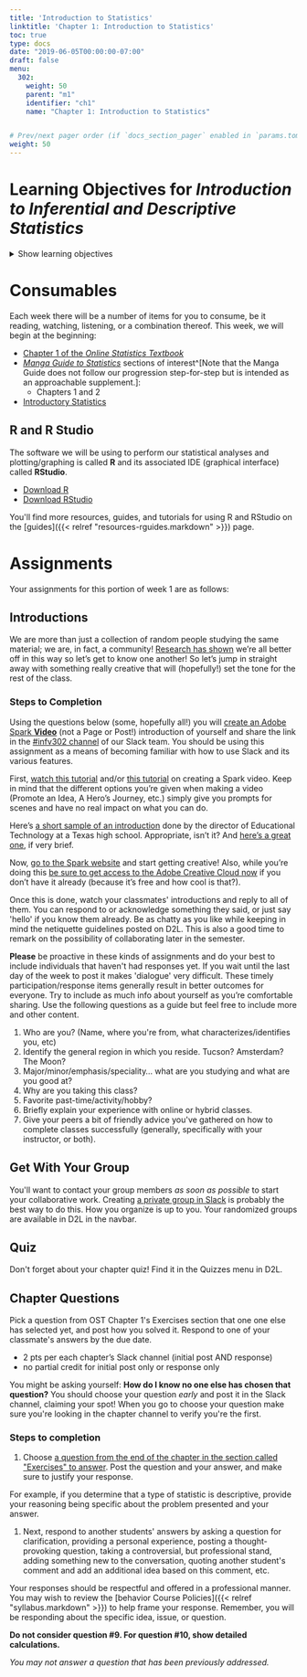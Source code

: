 ```yaml
---
title: 'Introduction to Statistics' 
linktitle: 'Chapter 1: Introduction to Statistics'
toc: true
type: docs
date: "2019-06-05T00:00:00-07:00"
draft: false
menu:
  302:
    weight: 50
    parent: "m1"
    identifier: "ch1"
    name: "Chapter 1: Introduction to Statistics"


# Prev/next pager order (if `docs_section_pager` enabled in `params.toml`)
weight: 50
---
```




# Learning Objectives for *Introduction to Inferential and Descriptive Statistics*
<details><summary>Show learning objectives</summary>
<p>
These are the learning objectives for this portion of the class:

1. Give examples of how statistics can lend credibility to an argument
1. Distinguish between descriptive statistics and inferential statistics
1. Distinguish between a sample and a population
1. Distinguish between simple random sampling and stratified sampling
1. Distinguish between random sampling and random assignment
1. Define and distinguish between independent and dependent variables
1. Define and distinguish between discrete and continuous variables
1. Define and distinguish between qualitative and quantitative variables
1. Define percentiles
1. Define and distinguish among nominal, ordinal, interval, and ratio scales
1. Define "distribution"
1. Interpret a frequency distribution
1. Distinguish between a frequency distribution and a probability distribution
1. Construct a grouped frequency distribution for a continuous variable
1. Identify the skew of a distribution
1. Identify bimodal, leptokurtic, and platykurtic distributions
1. Learn how to use summation notation
1. Give the formula for a linear transformation
1. Determine whether a transformation is linear

</p>
</details>

# Consumables

Each week there will be a number of items for you to consume, be it reading, watching, listening, or a combination thereof. This week, we will begin at the beginning:

- [Chapter 1 of the *Online Statistics Textbook*](http://onlinestatbook.com/2/introduction/introduction.html)
- [*Manga Guide to Statistics*](https://arizona-primo.hosted.exlibrisgroup.com/permalink/f/6ljalh/01UA_ALMA51608685880003843) sections of interest^[Note that the Manga Guide does not follow our progression step-for-step but is intended as an approachable supplement.]:
    - Chapters 1 and 2
- [Introductory Statistics](https://www.youtube.com/watch?v=YHXadaW_lso)

## R and R Studio

The software we will be using to perform our statistical analyses and plotting/graphing is called **R** and its associated IDE (graphical interface) called **RStudio**. 

* [Download R](https://cran.r-project.org/)
* [Download RStudio](https://www.rstudio.com/products/rstudio/download/#download)

You'll find more resources, guides, and tutorials for using R and RStudio on the [guides]({{< relref "resources-rguides.markdown" >}}) page. 

# Assignments

Your assignments for this portion of week 1 are as follows:

## Introductions

We are more than just a collection of random people studying the same material; we are, in fact, a community! [Research has shown](http://wenger-trayner.com/resources/what-is-a-community-of-practice/) we’re all better off in this way so let’s get to know one another! So let’s jump in straight away with something really creative that will (hopefully!) set the tone for the rest of the class.

### Steps to Completion

Using the questions below (some, hopefully all!) you will [create an Adobe Spark **Video**](https://spark.adobe.com) (not a Page or Post!) introduction of yourself and share the link in the [#infv302 channel](https://uasouth.slack.com/messages/infv302/whats_new/) of our Slack team. You should be using this assignment as a means of becoming familiar with how to use Slack and its various features.

First, [watch this tutorial](https://www.youtube.com/watch?v=-nKTi5ydKbw) and/or [this tutorial](https://youtu.be/-iZyMWBU708?t=36s) on creating a Spark video. Keep in mind that the different options you’re given when making a video (Promote an Idea, A Hero’s Journey, etc.) simply give you prompts for scenes and have no real impact on what you can do.

Here’s [a short sample of an introduction](https://www.youtube.com/watch?v=wnxDS670xgs) done by the director of Educational Technology at a Texas high school. Appropriate, isn’t it? And [here’s a great one](https://www.youtube.com/watch?v=AicrQOsLlLs), if very brief.

Now, [go to the Spark website](https://spark.adobe.com) and start getting creative! Also, while you’re doing this [be sure to get access to the Adobe Creative Cloud now](https://adobe-student.arizona.edu/) if you don’t have it already (because it’s free and how cool is that?).

Once this is done, watch your classmates' introductions and reply to all of them. You can respond to or acknowledge something they said, or just say 'hello' if you know them already. Be as chatty as you like while keeping in mind the netiquette guidelines posted on D2L. This is also a good time to remark on the possibility of collaborating later in the semester.

**Please** be proactive in these kinds of assignments and do your best to include individuals that haven't had responses yet. If you wait until the last day of the week to post it makes 'dialogue' very difficult. These timely participation/response items generally result in better outcomes for everyone. Try to include as much info about yourself as you’re comfortable sharing. Use the following questions as a guide but feel free to include more and other content.

1. Who are you? (Name, where you're from, what characterizes/identifies you, etc)
1. Identify the general region in which you reside. Tucson? Amsterdam? The Moon?
1. Major/minor/emphasis/speciality… what are you studying and what are you good at?
1. Why are you taking this class?
1. Favorite past-time/activity/hobby?
1. Briefly explain your experience with online or hybrid classes.
1. Give your peers a bit of friendly advice you've gathered on how to complete classes successfully (generally, specifically with your instructor, or both).

## Get With Your Group

You'll want to contact your group members *as soon as possible* to start your collaborative work. Creating [a private group in Slack](https://get.slack.help/hc/en-us/articles/212281468-Send-direct-messages#send-a-new-dm) is probably the best way to do this. How you organize is up to you. Your randomized groups are available in D2L in the navbar.

## Quiz

Don't forget about your chapter quiz! Find it in the Quizzes menu in D2L.

## Chapter Questions

Pick a question from OST Chapter 1's Exercises section that one one else has selected yet, and post how you solved it. Respond to one of your classmate's answers by the due date.

* 2 pts per each chapter’s Slack channel (initial post AND response)
* no partial credit for initial post only or response only

You might be asking yourself: **How do I know no one else has chosen that question?** You should choose your question *early* and post it in the Slack channel, claiming your spot! When you go to choose your question make sure you're looking in the chapter channel to verify you're the first.

### Steps to completion

1. Choose [a question from the end of the chapter in the section called "Exercises" to answer](http://onlinestatbook.com/2/introduction/ch1_exercises.html).  Post the question and your answer, and make sure to justify your response.

 For example, if you determine that a type of statistic is descriptive, provide your reasoning being specific about the problem presented and your answer.

1. Next, respond to another students' answers by asking a question for clarification, providing a personal experience, posting a thought-provoking question, taking a controversial, but professional stand, adding something new to the conversation, quoting another student's comment and add an additional idea based on this comment, etc.

 Your responses should be respectful and offered in a professional manner. You may wish to review the [behavior Course Policies]({{< relref "syllabus.markdown" >}}) to help frame your response. Remember, you will be responding about the specific idea, issue, or question.


**Do not consider question #9. For question #10, show detailed calculations.**

*You may not answer a question that has been previously addressed.*
